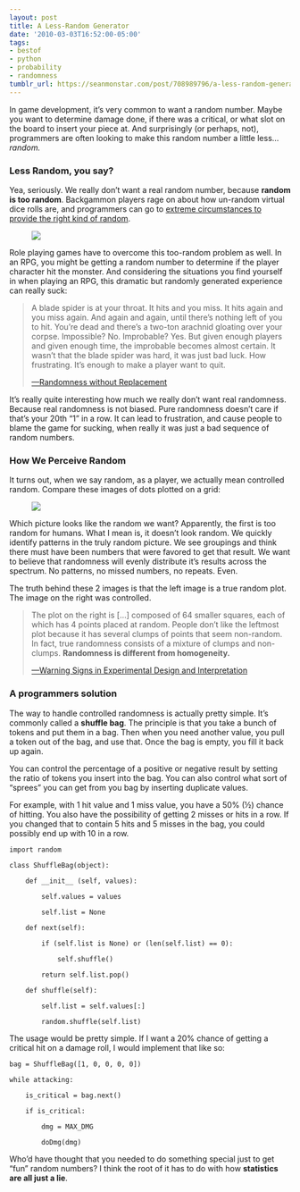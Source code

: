 ```yaml
---
layout: post
title: A Less-Random Generator
date: '2010-03-03T16:52:00-05:00'
tags:
- bestof
- python
- probability
- randomness
tumblr_url: https://seanmonstar.com/post/708989796/a-less-random-generator
---
```

In game development, it’s very common to want a random number. Maybe you want to determine damage done, if there was a critical, or what slot on the board to insert your piece at. And surprisingly (or perhaps, not), programmers are often looking to make this random number a little less… _random._

### Less Random, you say?

Yea, seriously. We really don’t want a real random number, because **random is too random**. Backgammon players rage on about how un-random virtual dice rolls are, and programmers can go to [extreme circumstances to provide the right kind of random](http://gamesbyemail.com/News/DiceOMatic).

<figure class="tmblr-full" data-orig-height="333" data-orig-width="500"><img src="https://64.media.tumblr.com/ddeeb48b807ba37040b9976671f80ecc/aaf5b890572ed845-24/s540x810/2aa7f87157f3bf1b850a28b093e15a221fb1a3a7.jpg" data-orig-height="333" data-orig-width="500"></figure>

Role playing games have to overcome this too-random problem as well. In an RPG, you might be getting a random number to determine if the player character hit the monster. And considering the situations you find yourself in when playing an RPG, this dramatic but randomly generated experience can really suck:

> A blade spider is at your throat. It hits and you miss. It hits again and you miss again. And again and again, until there’s nothing left of you to hit. You’re dead and there’s a two-ton arachnid gloating over your corpse. Impossible? No. Improbable? Yes. But given enough players and given enough time, the improbable becomes almost certain. It wasn’t that the blade spider was hard, it was just bad luck. How frustrating. It’s enough to make a player want to quit.
> 
> [—Randomness without Replacement](http://www.gamedev.net/reference/design/features/randomness/)

It’s really quite interesting how much we really don’t want real randomness. Because real randomness is not biased. Pure randomness doesn’t care if that’s your 20th “1” in a row. It can lead to frustration, and cause people to blame the game for sucking, when really it was just a bad sequence of random numbers.

### How We Perceive Random

It turns out, when we say random, as a player, we actually mean controlled random. Compare these images of dots plotted on a grid:

<figure class="tmblr-full" data-orig-height="178" data-orig-width="500"><img src="https://64.media.tumblr.com/b69d6d76c83a1f5ced70e225d1270e72/aaf5b890572ed845-14/s540x810/b264c84dbfbc43b6f6dc486151b1b73dccfd1795.png" data-orig-height="178" data-orig-width="500"></figure>

Which picture looks like the random we want? Apparently, the first is too random for humans. What I mean is, it doesn’t look random. We quickly identify patterns in the truly random picture. We see groupings and think there must have been numbers that were favored to get that result. We want to believe that randomness will evenly distribute it’s results across the spectrum. No patterns, no missed numbers, no repeats. Even.

The truth behind these 2 images is that the left image is a true random plot. The image on the right was controlled.

> The plot on the right is […] composed of 64 smaller squares, each of which has 4 points placed at random. People don’t like the leftmost plot because it has several clumps of points that seem non-random. In fact, true randomness consists of a mixture of clumps and non-clumps. **Randomness is different from homogeneity.**
> 
> [—Warning Signs in Experimental Design and Interpretation](http://norvig.com/experiment-design.html)

### A programmers solution

The way to handle controlled randomness is actually pretty simple. It’s commonly called a **shuffle bag**. The principle is that you take a bunch of tokens and put them in a bag. Then when you need another value, you pull a token out of the bag, and use that. Once the bag is empty, you fill it back up again.

You can control the percentage of a positive or negative result by setting the ratio of tokens you insert into the bag. You can also control what sort of “sprees” you can get from you bag by inserting duplicate values.

For example, with 1 hit value and 1 miss value, you have a 50% (½) chance of hitting. You also have the possibility of getting 2 misses or hits in a row. If you changed that to contain 5 hits and 5 misses in the bag, you could possibly end up with 10 in a row.

    import random
    
    class ShuffleBag(object):
    
        def __init__ (self, values):
    
            self.values = values
    
            self.list = None
    
        def next(self):
    
            if (self.list is None) or (len(self.list) == 0):
    
                self.shuffle()
    
            return self.list.pop()
    
        def shuffle(self):
    
            self.list = self.values[:]
    
            random.shuffle(self.list)

The usage would be pretty simple. If I want a 20% chance of getting a critical hit on a damage roll, I would implement that like so:

    bag = ShuffleBag([1, 0, 0, 0, 0])
    
    while attacking:
    
        is_critical = bag.next()
    
        if is_critical:
    
            dmg = MAX_DMG
    
            doDmg(dmg)

Who’d have thought that you needed to do something special just to get “fun” random numbers? I think the root of it has to do with how **statistics are all just a lie**.

